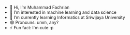 - 👋 Hi, I’m Muhammad Fachrian
- 👀 I’m interested in machine learning and data science
- 🌱 I’m currently learning Informatics at Sriwijaya University
- 😄 Pronouns: umm, any? 
- ⚡ Fun fact: I'm cute :p

<!---
rottenmanggo/rottenmanggo is a ✨ special ✨ repository because its `README.md` (this file) appears on your GitHub profile.
You can click the Preview link to take a look at your changes.
--->
